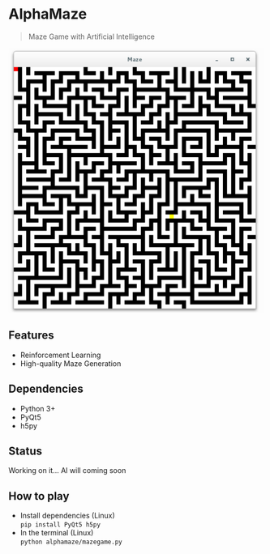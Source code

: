 # AlphaMaze
> Maze Game with Artificial Intelligence

![](./pics/maze.png)

## Features
+ Reinforcement Learning
+ High-quality Maze Generation

## Dependencies
+ Python 3+
+ PyQt5
+ h5py

## Status
Working on it... AI will coming soon

## How to play
+ Install dependencies (Linux)  
```pip install PyQt5 h5py```
+ In the terminal (Linux)  
```python alphamaze/mazegame.py```